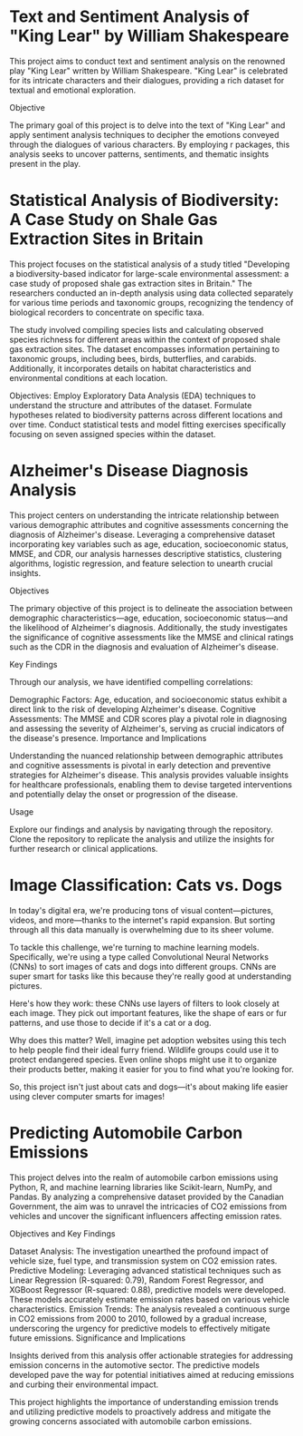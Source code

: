 # Text and Sentiment Analysis of "King Lear" by William Shakespeare

This project aims to conduct text and sentiment analysis on the renowned play "King Lear" written by William Shakespeare. "King Lear" is celebrated for its intricate characters and their dialogues, providing a rich dataset for textual and emotional exploration.

Objective

The primary goal of this project is to delve into the text of "King Lear" and apply sentiment analysis techniques to decipher the emotions conveyed through the dialogues of various characters. By employing r packages, this analysis seeks to uncover patterns, sentiments, and thematic insights present in the play.


# Statistical Analysis of Biodiversity: A Case Study on Shale Gas Extraction Sites in Britain


This project focuses on the statistical analysis of a study titled "Developing a biodiversity-based indicator for large-scale environmental assessment: a case study of proposed shale gas extraction sites in Britain." The researchers conducted an in-depth analysis using data collected separately for various time periods and taxonomic groups, recognizing the tendency of biological recorders to concentrate on specific taxa.

The study involved compiling species lists and calculating observed species richness for different areas within the context of proposed shale gas extraction sites. The dataset encompasses information pertaining to taxonomic groups, including bees, birds, butterflies, and carabids. Additionally, it incorporates details on habitat characteristics and environmental conditions at each location.

Objectives:
Employ Exploratory Data Analysis (EDA) techniques to understand the structure and attributes of the dataset.
Formulate hypotheses related to biodiversity patterns across different locations and over time.
Conduct statistical tests and model fitting exercises specifically focusing on seven assigned species within the dataset.


# Alzheimer's Disease Diagnosis Analysis

This project centers on understanding the intricate relationship between various demographic attributes and cognitive assessments concerning the diagnosis of Alzheimer's disease. Leveraging a comprehensive dataset incorporating key variables such as age, education, socioeconomic status, MMSE, and CDR, our analysis harnesses descriptive statistics, clustering algorithms, logistic regression, and feature selection to unearth crucial insights.

Objectives

The primary objective of this project is to delineate the association between demographic characteristics—age, education, socioeconomic status—and the likelihood of Alzheimer's diagnosis. Additionally, the study investigates the significance of cognitive assessments like the MMSE and clinical ratings such as the CDR in the diagnosis and evaluation of Alzheimer's disease.

Key Findings

Through our analysis, we have identified compelling correlations:

Demographic Factors: Age, education, and socioeconomic status exhibit a direct link to the risk of developing Alzheimer's disease.
Cognitive Assessments: The MMSE and CDR scores play a pivotal role in diagnosing and assessing the severity of Alzheimer's, serving as crucial indicators of the disease's presence.
Importance and Implications

Understanding the nuanced relationship between demographic attributes and cognitive assessments is pivotal in early detection and preventive strategies for Alzheimer's disease. This analysis provides valuable insights for healthcare professionals, enabling them to devise targeted interventions and potentially delay the onset or progression of the disease.

Usage

Explore our findings and analysis by navigating through the repository. Clone the repository to replicate the analysis and utilize the insights for further research or clinical applications.

# Image Classification: Cats vs. Dogs

In today's digital era, we're producing tons of visual content—pictures, videos, and more—thanks to the internet's rapid expansion. But sorting through all this data manually is overwhelming due to its sheer volume.

To tackle this challenge, we're turning to machine learning models. Specifically, we're using a type called Convolutional Neural Networks (CNNs) to sort images of cats and dogs into different groups. CNNs are super smart for tasks like this because they're really good at understanding pictures.

Here's how they work: these CNNs use layers of filters to look closely at each image. They pick out important features, like the shape of ears or fur patterns, and use those to decide if it's a cat or a dog.

Why does this matter? Well, imagine pet adoption websites using this tech to help people find their ideal furry friend. Wildlife groups could use it to protect endangered species. Even online shops might use it to organize their products better, making it easier for you to find what you're looking for.

So, this project isn't just about cats and dogs—it's about making life easier using clever computer smarts for images!


# Predicting Automobile Carbon Emissions

This project delves into the realm of automobile carbon emissions using Python, R, and machine learning libraries like Scikit-learn, NumPy, and Pandas. By analyzing a comprehensive dataset provided by the Canadian Government, the aim was to unravel the intricacies of CO2 emissions from vehicles and uncover the significant influencers affecting emission rates.

Objectives and Key Findings

Dataset Analysis: The investigation unearthed the profound impact of vehicle size, fuel type, and transmission system on CO2 emission rates.
Predictive Modeling: Leveraging advanced statistical techniques such as Linear Regression (R-squared: 0.79), Random Forest Regressor, and XGBoost Regressor (R-squared: 0.88), predictive models were developed. These models accurately estimate emission rates based on various vehicle characteristics.
Emission Trends: The analysis revealed a continuous surge in CO2 emissions from 2000 to 2010, followed by a gradual increase, underscoring the urgency for predictive models to effectively mitigate future emissions.
Significance and Implications

Insights derived from this analysis offer actionable strategies for addressing emission concerns in the automotive sector. The predictive models developed pave the way for potential initiatives aimed at reducing emissions and curbing their environmental impact.

This project highlights the importance of understanding emission trends and utilizing predictive models to proactively address and mitigate the growing concerns associated with automobile carbon emissions.

